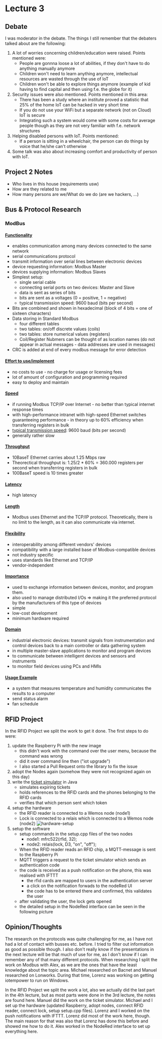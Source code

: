 # Lecture 3
## Debate
I was moderator in the debate. The things I still remember that the debaters talked about are the following:
1. A lot of worries concerning children/education were raised. Points mentioned were:
    - People are gonnna loose a lot of abilities, if they don't have to do anything manually anymore
    - Children won't need to learn anything anymore, intellectual resources are wasted through the use of IoT
    - Children won't be able to explore things anymore (example of kid having to find capital and then using f.e. the globe for it)
2. Security issues were also mentioned. Points mentioned in this area:
    - There has been a study where an institute proved a statistic that 25% of the home IoT can be hacked in very short time
    - If you do not use your WiFi but a separate network (not on Cloud) IoT is secure
    - Integrating such a system would come with some costs for average people though as they are not very familiar with f.e. network structures
3. Helping disabled persons with IoT. Points mentioned:
    - If a person is sitting in a wheelchair, the person can do things by voice that he/she can't otherwise
4. Some talk was also about increasing comfort and productivity of person with IoT.

## Project 2 Notes
- Who lives in this house (requirements usw)
- How are they related to me
- How many persons are we/What do we do (are we hackers, ...)

## Bus & Protocol Research
### ModBus
#### [Functionality](https://www.schneider-electric.com/en/faqs/FA168406/)
- enables communication among many devices connected to the same network
- serial communications protocol
- transmit information over serial lines between electronic devices
- device requesting information: Modbus Master
- devices supplying information: Modbus Slaves
- Simplest setup:
    - single serial cable
    - connecting serial ports on two devices: Master and Slave
    - data is sent as series of bits
    - bits are sent as a voltages (0 = positive, 1 = negative)
    - typical transmission speed: 9600 baud (bits per second)
- Bits are combined and shown in hexadecimal (block of 4 bits = one of sixteen characters)
- Data storing in Standard Modbus
    - four different tables
    - two tables: on/off discrete values (coils)
    - two tables: store numerical values (registers)
    - Coil/Register Nubmers can be thought of as location names (do not appear in actual messages - data addresses are used in messages)
- CRC is added at end of every modbus message for error detection

#### [Effort to use/implement](https://www.setra.com/blog/what-is-the-difference-between-bacnet-modbus-and-lonworks)
- no costs to use - no charge for usage or licensing fees
- lot of amount of configuration and programming required
- easy to deploy and maintain

#### [Speed](http://www.modbus.org/faq.php)
- if running Modbus TCP/IP over Internet - no better than typical internet response times
- with high-performance intranet with high-speed Ethernet switches guaranteeing performance - in theory up to 60% efficiency when transferring registers in bulk
- [typical transmission speed](https://www.schneider-electric.com/en/faqs/FA168406/): 9600 baud (bits per second)
- generally rather slow

#### [Throughput](http://www.modbus.org/faq.php)
- 10BaseT Ethernet carries about 1.25 Mbps raw
- Theorectical throughput is: 1.25/2 * 60% = 360.000 registers per second when transferring registers in bulk
- 100BaseT speed is 10 times greater

#### [Latency](https://en.wikipedia.org/wiki/Modbus)
- high latency

#### [Length]((http://www.modbus.org/faq.php))
- Modbus uses Ethernet and the TCP/IP protocol. Theoretically, there is no limit to the length, as it can also communicate via internet.

#### [Flexibility]((http://www.modbus.org/faq.php))
- interoperability among different vendors' devices
- compatibility with a large installed base of Modbus-compatible devices 
- not industry specific
- uses standards like Ethernet and TCP/IP
- vendor-independent
 
#### [Importance](http://www.modbus.org/faq.php)
 - used to exchange information between devices, monitor, and program them. 
 - also used to manage distributed I/Os
    => making it the preferred protocol by the manufacturers of this type of devices
- simple
- low-cost development
- minimum hardware required

#### [Domain](http://www.modbus.org/faq.php)
- industrial electronic devices: transmit signals from instrumentation and control devices back to a main controller or data gathering system
- in multiple master-slave applications to monitor and program devices
- to communicate between intelligent devices and sensors and instruments
- to monitor field devices using PCs and HMIs

#### [Usage Example](https://www.setra.com/blog/what-is-the-difference-between-bacnet-modbus-and-lonworks)
- a system that measures temperature and humidity communicates the results to a computer
- send status alarm 
- fan schedule

## RFID Project
In the RFID Project we split the work to get it done. The first steps to do were:
1. update the Raspberry Pi with the new image
    - this didn't work with the command over the user menu, because the command was wrong
    - did it over command line then ("iot upgrade")
    - I also started a Pull Request onto the library to fix the issue
2. adopt the Nodes again (somehow they were not recognized again on this day)
3. write the [ticket simulator](../../MQTT%20Ticket%20Simulator) in Java
    - simulates expiring tickets
    - holds references to the RFID cards and the phones belonging to the RFID cards
    - verifies that which person sent which token
4. setup the hardware
    - the RFID reader is connected to a Wemos node (node1)
    - Lock is connected to a relais which is connected to a Wemos node (node2)
    ![hardware-setup](RFID-hardware-setup.jpeg)
5. setup the software
    - setup commands in the setup.cpp files of the two nodes
        - node1: mfrc522(rfid, 32);
        - node2: relais(lock, D3, "on", "off");
    - When the RFID reader reads an RFID chip, a MQTT-message is sent to the Raspberry Pi
    - MQTT triggers a request to the ticket simulator which sends an authentication code
    - the code is received as a push notification on the phone, this was realised with IFTTT
        - the rfid cards are mapped to users in the authentication server
        - a click on the notification forwads to the nodeRed UI
        - the code has to be entered there and confirmed, this validates the user
    - after validating the user, the lock gets opened
    - the detailed setup in the NodeRed interface can be seen in the following picture

## Opinion/Thoughts
The research on the protocols was quite challenging for me, as I have not had a lot of contact with busses etc. before. I tried to filter out information as good as possible though. I also don't really know if the presentations in the next lecture will be that much of use for me, as I don't know if I can remember any of that many different protocols. When researching I split the work on Modbus with Alex, as we are the ones that have the least knowledge about the topic area. Michael researched on Bacnet and Manuel researched on Lonworks. During that time, Lorenz was working on getting iotempower to run on Windows.

In the RFID Project we split the work a lot, also we actually did the last part in the 4th lecture, but as most parts were done in the 3rd lecture, the notes are found here. Manuel did the work on the ticket simulator. Michael and I set up the hardware (updated Raspberry, adopt nodes, connect RFID reader, connect lock, setup setup.cpp files). Lorenz and I worked on the push notifications with IFTTT. Lorenz did most of the work here, though. The main reason for that was also that Lorenz has done this before and showed me how to do it. Alex worked in the NodeRed interface to set up everything here.
